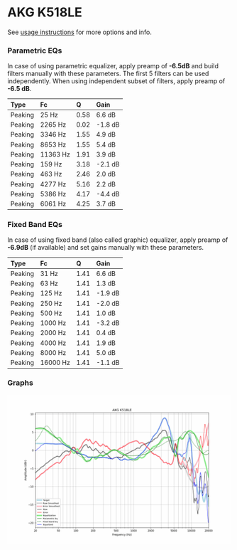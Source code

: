 # AKG K518LE
See [usage instructions](https://github.com/jaakkopasanen/AutoEq#usage) for more options and info.

### Parametric EQs
In case of using parametric equalizer, apply preamp of **-6.5dB** and build filters manually
with these parameters. The first 5 filters can be used independently.
When using independent subset of filters, apply preamp of **-6.5 dB**.

| Type    | Fc       |    Q | Gain    |
|:--------|:---------|:-----|:--------|
| Peaking | 25 Hz    | 0.58 | 6.6 dB  |
| Peaking | 2265 Hz  | 0.02 | -1.8 dB |
| Peaking | 3346 Hz  | 1.55 | 4.9 dB  |
| Peaking | 8653 Hz  | 1.55 | 5.4 dB  |
| Peaking | 11363 Hz | 1.91 | 3.9 dB  |
| Peaking | 159 Hz   | 3.18 | -2.1 dB |
| Peaking | 463 Hz   | 2.46 | 2.0 dB  |
| Peaking | 4277 Hz  | 5.16 | 2.2 dB  |
| Peaking | 5386 Hz  | 4.17 | -4.4 dB |
| Peaking | 6061 Hz  | 4.25 | 3.7 dB  |

### Fixed Band EQs
In case of using fixed band (also called graphic) equalizer, apply preamp of **-6.9dB**
(if available) and set gains manually with these parameters.

| Type    | Fc       |    Q | Gain    |
|:--------|:---------|:-----|:--------|
| Peaking | 31 Hz    | 1.41 | 6.6 dB  |
| Peaking | 63 Hz    | 1.41 | 1.3 dB  |
| Peaking | 125 Hz   | 1.41 | -1.9 dB |
| Peaking | 250 Hz   | 1.41 | -2.0 dB |
| Peaking | 500 Hz   | 1.41 | 1.0 dB  |
| Peaking | 1000 Hz  | 1.41 | -3.2 dB |
| Peaking | 2000 Hz  | 1.41 | 0.4 dB  |
| Peaking | 4000 Hz  | 1.41 | 1.9 dB  |
| Peaking | 8000 Hz  | 1.41 | 5.0 dB  |
| Peaking | 16000 Hz | 1.41 | -1.1 dB |

### Graphs
![](./AKG%20K518LE.png)